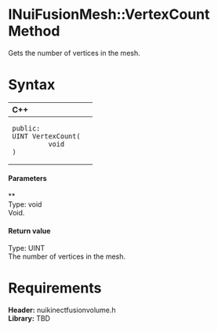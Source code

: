INuiFusionMesh::VertexCount Method  
==================================  

Gets the number of vertices in the mesh. <span id="syntaxSection"></span>

Syntax  
======  

<table>
<colgroup>
<col width="100%" />
</colgroup>
<thead>
<tr class="header">
<th align="left">C++</th>
</tr>
</thead>
<tbody>
<tr class="odd">
<td align="left"><pre><code>public:  
UINT VertexCount(  
         void  
)</code></pre></td>
</tr>
</tbody>
</table>

<span id="ID4EG"></span>
#### Parameters  

**    
Type: void  
Void.  

<span id="ID4EP"></span>
#### Return value  

Type: UINT  
The number of vertices in the mesh.  

<span id="requirements"></span>

Requirements  
============  

**Header:** nuikinectfusionvolume.h  
**Library:** TBD  



<!--Please do not edit the data in the comment block below.-->
<!--
TOCTitle : VertexCount Method
RLTitle : INuiFusionMesh::VertexCount Method
KeywordK : VertexCount method
KeywordK : INuiFusionMesh::VertexCount method
KeywordF : INuiFusionMesh::VertexCount
KeywordF : VertexCount
KeywordF : Microsoft.Kinect.nuikinectfusionvolume.INuiFusionMesh.VertexCount(void)
KeywordA : M:Microsoft.Kinect.nuikinectfusionvolume.INuiFusionMesh.VertexCount(void)
AssetID : M:Microsoft.Kinect.nuikinectfusionvolume.INuiFusionMesh.VertexCount(void)
Locale : en-us
CommunityContent : 1
APIType : Managed
APILocation : 
APIName : Microsoft.Kinect.nuikinectfusionvolume.INuiFusionMesh::VertexCount
TargetOS : Windows
TopicType : kbSyntax
DevLang : C++
DocSet : K4Wv2
ProjType : K4Wv2Proj
Technology : Kinect for Windows
Product : Kinect for Windows SDK v2
productversion : 20
-->
